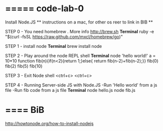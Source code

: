=====
code-lab-0
=====
Install Node.JS
** instructions on a mac, for other os reer to link in BIB **

STEP 0 -  You need homebrew . More info http://brew.sh
**Terminal**
ruby -e "$(curl -fsSL https://raw.github.com/mxcl/homebrew/go)"
<enter> 

STEP 1 - install node
**Terminal**
brew install node <enter>

STEP 2 - Play around the node REPL shell
**Terminal**
node <enter>
'hello world!' <enter>
a = 10*10 <enter>
function fib(n){if(n<2){return 1;}else{ return fib(n-2)+fib(n-2);}} <enter>
fib(0) <enter>
fib(2) <enter>
fib(5) <enter>
fib(10) <enter>

STEP 3 - Exit Node shell
<ctrl+c> <ctrl+c>

STEP 4 - Running Server-side JS with Node.JS
-Run 'Hello world' from a js file
-Run fib code from a js file
**Terminal**
node hello.js <enter>
node fib.js <enter>

====
BiB
====
http://howtonode.org/how-to-install-nodejs
